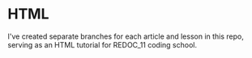 # HTML

I've created separate branches for each article and lesson in this repo, serving as an HTML tutorial for REDOC_11 coding school.